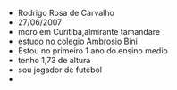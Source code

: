 - Rodrigo Rosa de Carvalho
- 27/06/2007
- moro em Curitiba,almirante tamandare
- estudo no colegio Ambrosio Bini
- Estou no primeiro 1 ano do ensino medio
- tenho 1,73 de altura
- sou jogador de futebol
- 
<!---
rositia/rositia is a ✨ special ✨ repository because its `README.md` (this file) appears on your GitHub profile.
You can click the Preview link to take a look at your changes.
--->
